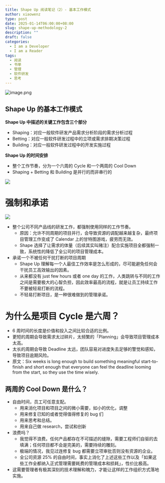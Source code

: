 ```yaml
---
title: Shape Up 阅读笔记（2）- 基本工作模式
author: xiaowenz
type: post
date: 2025-01-14T06:00:00+08:00
slug: shape-up-methodology-2
description: ""
draft: false
categories:
  - I am a Developer
  - I am a Reader
tags:
  - 阅读
  - 书单
  - 管理
  - 软件研发
  - 思考
---
```


![image.png](https://cdn.sa.net/2025/01/14/M1YJT759kUEWRwo.png)

## Shape Up 的基本工作模式

**Shape Up 中描述的关键工作包含三个部分**

- Shaping：对应一般软件研发产品需求分析阶段的需求分析过程
- Betting：对应一般软件研发过程中的立项或需求排期决策过程
- Building：对应一般软件研发过程中的开发实施过程

**Shape Up 的时间安排**

- 整个工作节奏，分为一个六周的 Cycle 和一个两周的 Cool Down
- Shaping + Betting 和 Building 是并行的而非串行的

![](https://cdn.sa.net/2025/01/14/xnXVp9H1Em7Si4R.png)

# 强制和承诺

![](https://cdn.sa.net/2025/01/14/1MZrWwXbD2OzHax.png)

- 整个公司不同产品线的研发工作，都强制使用同样的工作节奏。
   - 原因：允许不同周期的项目并行，会导致资源的调配越来越复杂，最终项目管理工作变成了 Calendar 上的甘特图游戏，疲劳而无效。
   - Shape 选择了让需求的体量（后续其实叫赌注）配合实施项目全都强制一致，系统性的降低了全公司的项目管理成本。
- 承诺一个不被任何干扰打断的项目周期
   - Shape Up 理解每一个人最佳工作效率是怎么形成的，尽可能避免任何会干扰员工高效输出的因素。
   - 从来都没有 just few hours 或者 one day 的工作，人类跳转与不同的工作之间是需要极大的心智负担，因此效率最高的流程，就是让员工持续工作不要被轻易打断的流程。
   - 不轻易打断项目，是一种很难做到的管理承诺。


# 为什么是项目 Cycle 是六周？

- 6 周时间的长度是价值和投入之间比较合适的比例。
- 更短的周期会导致需求太过碎片，太频繁的「Planning」会导致项目管理成本太高。
- 太长的周期会导致 Deadline 太远，团队容易对进度失去足够的警觉和感知，导致项目逾期风险。
- 原文：Six weeks is long enough to build something meaningful start-to-finish and short enough that everyone can feel the deadline looming from the start, so they use the time wisely. 

## 两周的 Cool Down 是什么？

- 自由时间，员工可任意支配。
   - 用来消化项目和项目之间的微小需要，如小的优化，调整
   - 用来修复已知的或者觉得值得修复的 bug 们
   - 用来思考和总结。
   - 用来自己做 research，尝试和创新
- 浪费吗？
   - 我觉得不浪费。任何产品都存在不可描述的缝隙，需要工程师们自驱的去填满；任何项目都不会是完美的，需要持续的雕刻。
   - 极端的情况，我见过连修复 bug 都需要立项审批否则没有资源的企业。
   - 全公司资源 25% 的自由时间，事实上消化了上述这些工作以及「如果这些工作全都纳入正式管理需要耗费的管理成本和损耗」，性价比极高。
- 这需要管理者有极其深刻的技术理解和魄力，才能让这样的工作组织方式落地实施。

